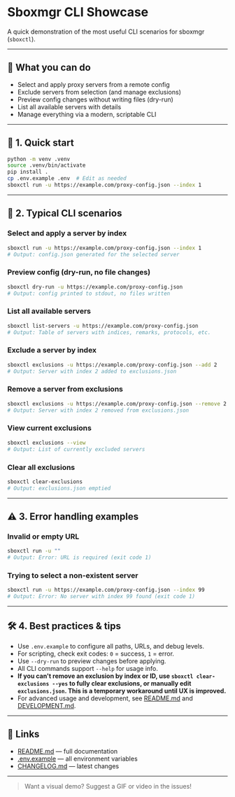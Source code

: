 # Sboxmgr CLI Showcase

A quick demonstration of the most useful CLI scenarios for sboxmgr (`sboxctl`).

---

## 🎯 What you can do
- Select and apply proxy servers from a remote config
- Exclude servers from selection (and manage exclusions)
- Preview config changes without writing files (dry-run)
- List all available servers with details
- Manage everything via a modern, scriptable CLI

---

## 🚀 1. Quick start

```bash
python -m venv .venv
source .venv/bin/activate
pip install .
cp .env.example .env  # Edit as needed
sboxctl run -u https://example.com/proxy-config.json --index 1
```

---

## 🏁 2. Typical CLI scenarios

### Select and apply a server by index
```bash
sboxctl run -u https://example.com/proxy-config.json --index 1
# Output: config.json generated for the selected server
```

### Preview config (dry-run, no file changes)
```bash
sboxctl dry-run -u https://example.com/proxy-config.json
# Output: config printed to stdout, no files written
```

### List all available servers
```bash
sboxctl list-servers -u https://example.com/proxy-config.json
# Output: Table of servers with indices, remarks, protocols, etc.
```

### Exclude a server by index
```bash
sboxctl exclusions -u https://example.com/proxy-config.json --add 2
# Output: Server with index 2 added to exclusions.json
```

### Remove a server from exclusions
```bash
sboxctl exclusions -u https://example.com/proxy-config.json --remove 2
# Output: Server with index 2 removed from exclusions.json
```

### View current exclusions
```bash
sboxctl exclusions --view
# Output: List of currently excluded servers
```

### Clear all exclusions
```bash
sboxctl clear-exclusions
# Output: exclusions.json emptied
```

---

## ⚠️ 3. Error handling examples

### Invalid or empty URL
```bash
sboxctl run -u ""
# Output: Error: URL is required (exit code 1)
```

### Trying to select a non-existent server
```bash
sboxctl run -u https://example.com/proxy-config.json --index 99
# Output: Error: No server with index 99 found (exit code 1)
```

---

## 🛠️ 4. Best practices & tips
- Use `.env.example` to configure all paths, URLs, and debug levels.
- For scripting, check exit codes: `0` = success, `1` = error.
- Use `--dry-run` to preview changes before applying.
- All CLI commands support `--help` for usage info.
- **If you can't remove an exclusion by index or ID, use `sboxctl clear-exclusions --yes` to fully clear exclusions, or manually edit `exclusions.json`. This is a temporary workaround until UX is improved.**
- For advanced usage and development, see [README.md](./README.md) and [DEVELOPMENT.md](./docs/DEVELOPMENT.md).

---

## 📎 Links
- [README.md](./README.md) — full documentation
- [.env.example](./.env.example) — all environment variables
- [CHANGELOG.md](./docs/CHANGELOG.md) — latest changes

---

> Want a visual demo? Suggest a GIF or video in the issues! 
